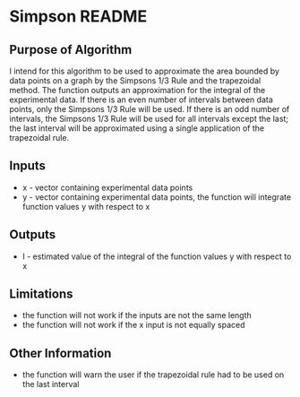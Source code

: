 # Simpson README


## Purpose of Algorithm
I intend for this algorithm to be used to approximate the area bounded by data points on a graph by the Simpsons 1/3 Rule and the trapezoidal method. The function outputs an approximation for the integral of the experimental data. If there is an even number of intervals between data points, only the Simpsons 1/3 Rule will be used. If there is an odd number of intervals, the Simpsons 1/3 Rule will be used for all intervals except the last; the last interval will be approximated using a single application of the trapezoidal rule. 

## Inputs
* x - vector containing experimental data points
* y - vector containing experimental data points, the function will integrate function values y with respect to x

## Outputs
* I - estimated value of the integral of the function values y with respect to x

## Limitations
* the function will not work if the inputs are not the same length
* the function will not work if the x input is not equally spaced


## Other Information
* the function will warn the user if the trapezoidal rule had to be used on the last interval



